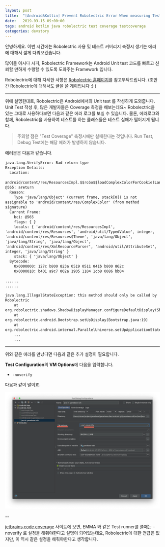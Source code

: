 ```yaml
---
layout: post
title:  "[Android&Kotlin] Prevent Robolectric Error When measuring Test Coverage"
date:   2019-03-15 09:00:00
tags: android kotlin java robolectric test coverage testcoverage
categories: devstory
---
```


안녕하세요. 이번 시간에는 Robolectric 사용 및 테스트 커버리지 측정시 생기는 에러에 대해서 짧게 다뤄보겠습니다.

많이들 아시다 시피, Robolectric Framework는 Android Unit test 코드를 빠르고 신뢰할 만하게 수행할 수 있도록 도와주는 Framework 입니다.

Robolectric에 대해 자세한 사항은 [Robolectric 홈페이지](http://robolectric.org/)를 참고부탁드립니다.
(조만간 Robolectric에 대해서도 글을 쓸 계획입니다 :) )


---

위에 설명한대로, Robolectric은 Android에서의 Unit test 를 작성하게 도와줍니다. Unit Test 작성 후, 많은 개발자들은 Coverage 측정을 해보는데요~
Robolectric을 있는 그대로 사용하다보면 다음과 같은 에러 로그를 보실 수 있습니다. 물론, 에러로그와 함께, Robolectric을 사용하여 테스트를 하는 클래스들은 테스트 실패가 떨어지게 됩니다.

> 주의할 점은 "Test Coverage" 측정시에만 실패한다는 것입니다. Run Test, Debug Test에는 해당 에러가 발생하지 않습니다.

에러문은 다음과 같습니다.
```
java.lang.VerifyError: Bad return type
Exception Details:
  Location:
    android/content/res/ResourcesImpl.$$robo$$loadComplexColorForCookie(Landroid/content/res/Resources;Landroid/util/TypedValue;ILandroid/content/res/Resources$Theme;)Landroid/content/res/ComplexColor; @565: areturn
  Reason:
    Type 'java/lang/Object' (current frame, stack[0]) is not assignable to 'android/content/res/ComplexColor' (from method signature)
  Current Frame:
    bci: @565
    flags: { }
    locals: { 'android/content/res/ResourcesImpl', 'android/content/res/Resources', 'android/util/TypedValue', integer, 'android/content/res/Resources$Theme', 'java/lang/Object', 'java/lang/String', 'java/lang/Object', 'android/content/res/XmlResourceParser', 'android/util/AttributeSet', integer, 'java/lang/String' }
    stack: { 'java/lang/Object' }
  Bytecode:
    0x0000000: 127c b800 823a 0519 0511 041b b800 862c
    0x0000010: b401 a9c7 002a 1905 1104 1cb8 0086 bb04

......
......
```

```
java.lang.IllegalStateException: this method should only be called by Robolectric
	at org.robolectric.shadows.ShadowDisplayManager.configureDefaultDisplay(ShadowDisplayManager.java:43)
	at org.robolectric.android.Bootstrap.setUpDisplay(Bootstrap.java:19)
	at org.robolectric.android.internal.ParallelUniverse.setUpApplicationState(ParallelUniverse.java:159)
    ...
    ...
```

---

위와 같은 에러를 만났다면 다음과 같은 추가 설정이 필요합니다.

**Test Configuration**의 **VM Options**에 다음을 입력합니다.
- `-noverify`

다음과 같이 말이죠.

![test coverage with robolectric](/static/assets/img/posts/robolectric-testcoverage/configuration.png)

--

[jetbrains code coverage](https://www.jetbrains.com/help/idea/code-coverage.html#intro) 사이트에 보면, EMMA 와 같은 Test runner를 쓸때는 -noverify 로 설정을 해줘야한다고 설명이 되어있는데요, Robolectric에 대한 언급은 없지만, 이 역시 같은 설정을 해줘야한다고 생각합니다.